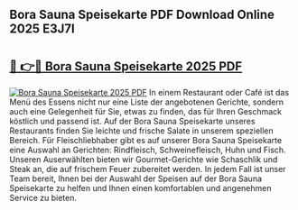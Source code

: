 ## Bora Sauna Speisekarte PDF Download Online 2025 E3J7I

# <h2><a href="http://gc7mf0.nevu.top/?p=Bora+Sauna+Speisekarte">🔗 👉🔴 Bora Sauna Speisekarte 2025 PDF</a></h2>

[![Bora Sauna Speisekarte 2025 PDF](https://i.imgur.com/dBaPXMq.png)](http://gc7mf0.nevu.top/?p=Bora+Sauna+Speisekarte)
In einem Restaurant oder Café ist das Menü des Essens nicht nur eine Liste der angebotenen Gerichte, sondern auch eine Gelegenheit für Sie, etwas zu finden, das für Ihren Geschmack köstlich und passend ist. Auf der Bora Sauna Speisekarte unseres Restaurants finden Sie leichte und frische Salate in unserem speziellen Bereich. Für Fleischliebhaber gibt es auf unserer Bora Sauna Speisekarte eine Auswahl an Gerichten: Rindfleisch, Schweinefleisch, Huhn und Fisch. Unseren Auserwählten bieten wir Gourmet-Gerichte wie Schaschlik und Steak an, die auf frischem Feuer zubereitet werden. In jedem Fall ist unser Team bereit, Ihnen bei der Auswahl der Speisen auf der Bora Sauna Speisekarte zu helfen und Ihnen einen komfortablen und angenehmen Service zu bieten.
